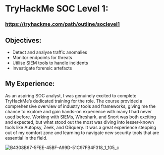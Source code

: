 # TryHackMe SOC Level 1:     

### https://tryhackme.com/path/outline/soclevel1

## Objectives: 
- Detect and analyse traffic anomalies
- Monitor endpoints for threats
- Utilise SIEM tools to handle incidents
- Investigate forensic artefacts


## My Experience:

As an aspiring SOC analyst, I was genuinely excited to complete TryHackMe’s dedicated training for the role. The course provided a comprehensive overview of industry tools and frameworks, giving me the chance to explore and gain hands-on experience with many I had never used before. Working with SIEMs, Wireshark, and Snort was both exciting and expected, but what stood out the most was diving into lesser-known tools like Autopsy, Zeek, and OSquery. It was a great experience stepping out of my comfort zone and learning to navigate new security tools that are essential in the field.

![B4308B67-5FEE-45BF-A99D-51C97FB4F318_1_105_c](https://github.com/user-attachments/assets/9677e870-f93a-4c6c-98b8-b169b741566e)










